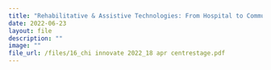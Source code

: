 ```yaml
---
title: "Rehabilitative & Assistive Technologies: From Hospital to Community"
date: 2022-06-23
layout: file
description: ""
image: ""
file_url: /files/16_chi innovate 2022_18 apr centrestage.pdf
---
```

